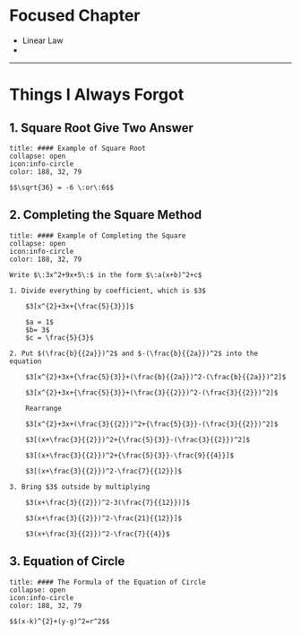 # Focused Chapter
- Linear Law
- 
---
# Things I Always Forgot
## 1. Square Root Give Two Answer

```ad-note (formula-notes?)
title: #### Example of Square Root
collapse: open 
icon:info-circle
color: 188, 32, 79

$$\sqrt{36} = -6 \:or\:6$$ 

``` 

## 2. Completing the Square Method

```ad-note (formula-notes?)
title: #### Example of Completing the Square
collapse: open 
icon:info-circle
color: 188, 32, 79

Write $\:3x^2+9x+5\:$ in the form $\:a(x+b)^2+c$

1. Divide everything by coefficient, which is $3$

	$3[x^{2}+3x+{\frac{5}{3}}]$
	
	$a = 1$
	$b= 3$
	$c = \frac{5}{3}$
	
2. Put $(\frac{b}{{2a}})^2$ and $-(\frac{b}{{2a}})^2$ into the equation

	$3[x^{2}+3x+{\frac{5}{3}}+(\frac{b}{{2a}})^2-(\frac{b}{{2a}})^2]$
	
	$3[x^{2}+3x+{\frac{5}{3}}+(\frac{3}{{2}})^2-(\frac{3}{{2}})^2]$
	
	Rearrange
	
	$3[x^{2}+3x+(\frac{3}{{2}})^2+{\frac{5}{3}}-(\frac{3}{{2}})^2]$
	
	$3[(x+\frac{3}{{2}})^2+{\frac{5}{3}}-(\frac{3}{{2}})^2]$
	
	$3[(x+\frac{3}{{2}})^2+{\frac{5}{3}}-\frac{9}{{4}}]$
	
	$3[(x+\frac{3}{{2}})^2-\frac{7}{{12}}]$

3. Bring $3$ outside by multiplying

	$3(x+\frac{3}{{2}})^2-3(\frac{7}{{12}})]$
	
	$3(x+\frac{3}{{2}})^2-\frac{21}{{12}}]$
	
	$3(x+\frac{3}{{2}})^2-\frac{7}{{4}}$

``` 

## 3. Equation of Circle

```ad-note
title: #### The Formula of the Equation of Circle
collapse: open 
icon:info-circle
color: 188, 32, 79

$$(x-k)^{2}+(y-g)^2=r^2$$ 

``` 